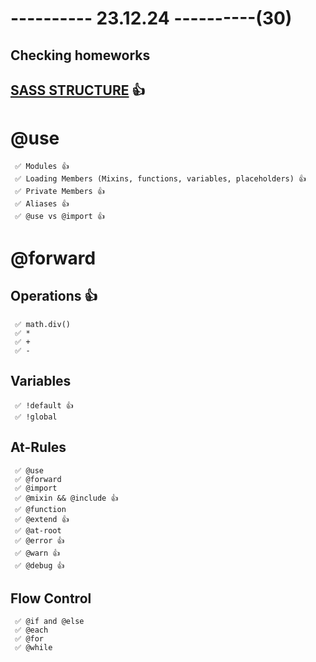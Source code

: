 # ---------- 23.12.24 ----------(30)

## Checking homeworks

## [SASS STRUCTURE](https://gist.github.com/AdamMarsden/7b85e8d5bdb5bef969a0) 👍

# @use

     ✅ Modules 👍
     ✅ Loading Members (Mixins, functions, variables, placeholders) 👍
     ✅ Private Members 👍
     ✅ Aliases 👍
     ✅ @use vs @import 👍

# @forward

## Operations 👍

     ✅ math.div()
     ✅ *
     ✅ +
     ✅ -

## Variables

     ✅ !default 👍
     ✅ !global

## At-Rules

     ✅ @use
     ✅ @forward
     ✅ @import
     ✅ @mixin && @include 👍
     ✅ @function
     ✅ @extend 👍
     ✅ @at-root
     ✅ @error 👍
     ✅ @warn 👍
     ✅ @debug 👍

## Flow Control

     ✅ @if and @else
     ✅ @each
     ✅ @for
     ✅ @while
